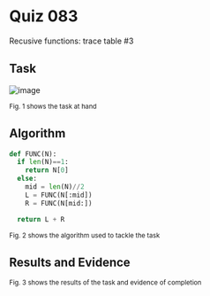 # Quiz 083
Recusive functions: trace table #3
## Task
![image](https://github.com/user-attachments/assets/296bd211-e047-428f-81c6-e8c157f78bcc)

<sub>Fig. 1 shows the task at hand</sub>

## Algorithm
```.py
def FUNC(N):
  if len(N)==1:
    return N[0]
  else:
    mid = len(N)//2
    L = FUNC(N[:mid])
    R = FUNC(N[mid:])

  return L + R
```
<sub>Fig. 2 shows the algorithm used to tackle the task</sub>

## Results and Evidence

<sub>Fig. 3 shows the results of the task and evidence of completion</sub>
